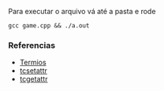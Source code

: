 Para executar o arquivo vá até a pasta e rode
```
gcc game.cpp && ./a.out
```

### Referencias
- [Termios](https://blog.nelhage.com/2009/12/a-brief-introduction-to-termios-termios3-and-stty/)
- [tcsetattr](http://pubs.opengroup.org/onlinepubs/009695399/functions/tcsetattr.html)
- [tcgetattr](https://linux.die.net/man/3/tcgetattr)
